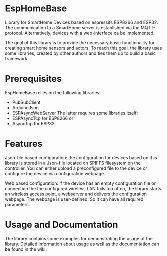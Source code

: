 # EspHomeBase
Library for SmartHome Devices based on espressifs ESP8266 and ESP32. The communication to a SmartHome server is established 
via the MQTT-protocol. Alternatively, devices with a web-interface ca be implemented.

The goal of this library is to provide the necessary basic functionality for creating smart home sensors and actors. 
To reach this goal, the library uses some libraries, created by other authors and ties them up to build a basic framework.

# Prerequisites
EspHomeBase relies on the following libraries:
 - PubSubClient
 - ArduinoJson
 - ESPAsyncWebServer
The latter requires some libraries itself:
 - ESPAsyncTcp for ESP8266 or
 - AsyncTcp for ESP32

# Features
Json-file based configuration:
the configuration for devices based on this library is stored in a Json-file located on SPIFFS filesystem on the controller. You can either upload a preconfigured file to the device or configure the device via configuration webpage.

Web based configuration:
if the device has an empty configuration file or connection the the configured wireless LAN fails too often, the library starts an wireless access point, a webserver and delivers the configuration webpage. The webpage is user-defined. So it can have all required parameters.


 
# Usage and Documentation
The library contains some examples for demonstrating the usage of the library. Detailed information about usage as well as the documentation can be found in the wiki.
